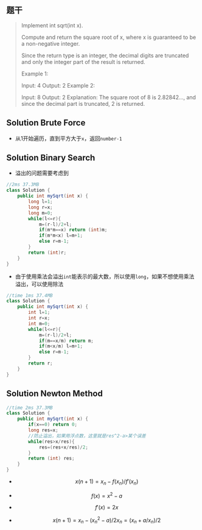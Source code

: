 ## 题干

> Implement int sqrt(int x).
>
> Compute and return the square root of x, where x is guaranteed to be a non-negative integer.
>
> Since the return type is an integer, the decimal digits are truncated and only the integer part of the result is returned.
>
> Example 1:
>
> Input: 4
> Output: 2
> Example 2:
>
> Input: 8
> Output: 2
> Explanation: The square root of 8 is 2.82842..., and since 
>              the decimal part is truncated, 2 is returned.
>



## Solution Brute Force

* 从1开始遍历，直到平方大于```x```，返回`number-1`

## Solution Binary Search

* 溢出的问题需要考虑到

```java
//2ms 37.3MB
class Solution {
    public int mySqrt(int x) {
        long l=1;
        long r=x;
        long m=0;
        while(l<=r){
            m=(r-l)/2+l;
            if(m*m==x) return (int)m;
            if(m*m<x) l=m+1;
            else r=m-1;
        }
        return (int)r;
    }
}
```

* 由于使用乘法会溢出```int```能表示的最大数，所以使用```long```，如果不想使用乘法溢出，可以使用除法

```java
//time 1ms 37.4MB
class Solution {
    public int mySqrt(int x) {
        int l=1;
        int r=x;
        int m=0;
        while(l<=r){
            m=(r-l)/2+l;
            if(m==x/m) return m;
            if(m<x/m) l=m+1;
            else r=m-1;
        }
        return r;
    }
}
```

## Solution Newton Method

```java
//time 2ms 37.3MB
class Solution {
    public int mySqrt(int x) {
        if(x==0) return 0;
        long res=x;
        //防止溢出，如果用浮点数，这里就是res^2-a>某个误差
        while(res>x/res){
            res=(res+x/res)/2;
        }
        return (int) res;
    }
}
```

* $$x(n+1)=x_n-f(x_n)/f'(x_n)$$

* $$f(x)=x^2-a$$
* $$f'(x)=2x$$

* $$x(n+1)=x_n-(x^2_n-a)/2x_n=(x_n+a/x_n)/2$$

